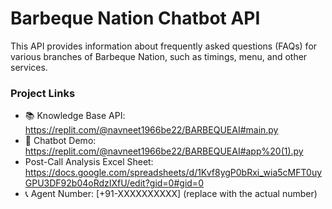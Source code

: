 # Barbeque Nation Chatbot API

This API provides information about frequently asked questions (FAQs) for various branches of Barbeque Nation, such as timings, menu, and other services.

### Project Links

- 📚 Knowledge Base API: https://replit.com/@navneet1966be22/BARBEQUEAI#main.py
- 🤖 Chatbot Demo: https://replit.com/@navneet1966be22/BARBEQUEAI#app%20(1).py
- Post-Call Analysis Excel Sheet: https://docs.google.com/spreadsheets/d/1Kvf8ygP0bRxi_wia5cMFT0uyGPU3DF92b04oRdzIXfU/edit?gid=0#gid=0
- 📞 Agent Number: [+91-XXXXXXXXXX] (replace with the actual number)
